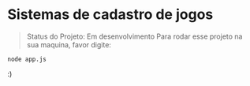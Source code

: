 <H1> Sistemas de cadastro de jogos </h1>

> Status do Projeto: Em desenvolvimento
 Para rodar esse projeto na sua maquina, favor digite:
 
 
```
node app.js
```

:)
